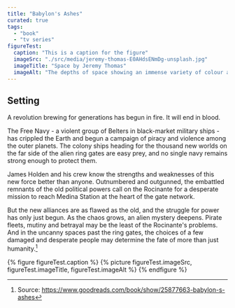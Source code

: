 ```yaml
---
title: "Babylon's Ashes"
curated: true
tags:
  - "book"
  - "tv series"
figureTest:
  caption: "This is a caption for the figure"
  imageSrc: "./src/media/jeremy-thomas-E0AHdsENmDg-unsplash.jpg"
  imageTitle: "Space by Jeremy Thomas"
  imageAlt: "The depths of space showing an immense variety of colour across millions of stars."
---
```


## Setting

A revolution brewing for generations has begun in fire. It will end in blood.

The Free Navy - a violent group of Belters in black-market military ships - has crippled the Earth and begun a campaign of piracy and violence among the outer planets. The colony ships heading for the thousand new worlds on the far side of the alien ring gates are easy prey, and no single navy remains strong enough to protect them.

James Holden and his crew know the strengths and weaknesses of this new force better than anyone. Outnumbered and outgunned, the embattled remnants of the old political powers call on the Rocinante for a desperate mission to reach Medina Station at the heart of the gate network.

But the new alliances are as flawed as the old, and the struggle for power has only just begun. As the chaos grows, an alien mystery deepens. Pirate fleets, mutiny and betrayal may be the least of the Rocinante's problems. And in the uncanny spaces past the ring gates, the choices of a few damaged and desperate people may determine the fate of more than just humanity.[^1]

{% figure figureTest.caption %}
  {% picture figureTest.imageSrc, figureTest.imageTitle, figureTest.imageAlt %}
{% endfigure %}

[^1]: Source: https://www.goodreads.com/book/show/25877663-babylon-s-ashes